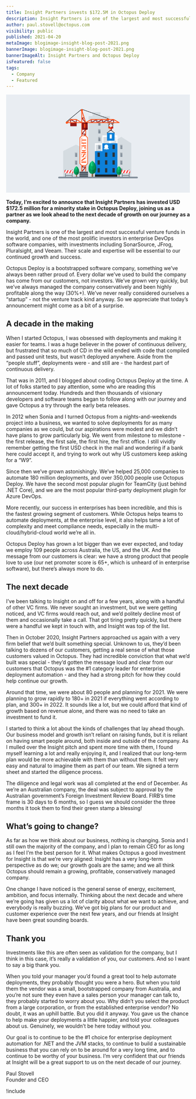 ```yaml
---
title: Insight Partners invests $172.5M in Octopus Deploy
description: Insight Partners is one of the largest and most successful venture funds in the world, and they’ve invested USD $172.5m in Octopus Deploy. Find out more.
author: paul.stovell@octopus.com
visibility: public
published: 2021-04-20
metaImage: blogimage-insight-blog-post-2021.png
bannerImage: blogimage-insight-blog-post-2021.png
bannerImageAlt: Insight Partners and Octopus Deploy
isFeatured: false
tags:
  - Company
  - Featured
---
```


![Insight Partners and Octopus Deploy](blogimage-insight-blog-post-2021.png)

**Today, I’m excited to announce that Insight Partners has invested USD $172.5 million for a minority stake in Octopus Deploy, joining us as a partner as we look ahead to the next decade of growth on our journey as a company.**

Insight Partners is one of the largest and most successful venture funds in the world, and one of the most prolific investors in enterprise DevOps software companies, with investments including SonarSource, JFrog, Pluralsight, and Veeam. Their scale and expertise will be essential to our continued growth and success. 

Octopus Deploy is a bootstrapped software company, something we’ve always been rather proud of. Every dollar we’ve used to build the company has come from our customers, not investors. We’ve grown very quickly, but we’ve always managed the company conservatively and been highly profitable along the way (30%+). We’ve never really considered ourselves a “startup” - not the venture track kind anyway. So we appreciate that today’s announcement might come as a bit of a surprise. 

## A decade in the making

When I started Octopus, I was obsessed with deployments and making it easier for teams. I was a huge believer in the power of continuous delivery, but frustrated that so much of CD in the wild ended with code that compiled and passed unit tests, but wasn’t deployed anywhere. Aside from the “people stuff”, deployments were - and still are - the hardest part of continuous delivery. 

That was in 2011, and I blogged about coding Octopus Deploy at the time. A lot of folks started to pay attention, some who are reading this announcement today. Hundreds and then thousands of visionary developers and software teams began to follow along with our journey and gave Octopus a try through the early beta releases. 

In 2012 when Sonia and I turned Octopus from a nights-and-weekends project into a business, we wanted to solve deployments for as many companies as we could, but our aspirations were modest and we didn’t have plans to grow particularly big. We went from milestone to milestone - the first release, the first sale, the first hire, the first office. I still vividly remember getting the first USD check in the mail and wondering if a bank here could accept it, and trying to work out why US customers keep asking for a “W9”. 

Since then we’ve grown astonishingly. We’ve helped 25,000 companies to automate 180 million deployments, and over 350,000 people use Octopus Deploy. We have the second most popular plugin for TeamCity (just behind .NET Core), and we are the most popular third-party deployment plugin for Azure DevOps. 

More recently, our success in enterprises has been incredible, and this is the fastest growing segment of customers. While Octopus helps teams to automate deployments, at the enterprise level, it also helps tame a lot of complexity and meet compliance needs, especially in the multi-cloud/hybrid-cloud world we’re all in. 

Octopus Deploy has grown a lot bigger than we ever expected, and today we employ 109 people across Australia, the US, and the UK. And the message from our customers is clear: we have a strong product that people love to use (our net promoter score is 65+, which is unheard of in enterprise software), but there’s always more to do. 

## The next decade

I’ve been talking to Insight on and off for a few years, along with a handful of other VC firms. We never sought an investment, but we were getting noticed, and VC firms would reach out, and we’d politely decline most of them and occasionally take a call. That got tiring pretty quickly, but there were a handful we kept in touch with, and Insight was top of the list. 

Then in October 2020, Insight Partners approached us again with a very firm belief that we’d built something special. Unknown to us, they’d been talking to dozens of our customers, getting a real sense of what those customers valued in Octopus. They had incredible conviction that what we’d built was special - they’d gotten the message loud and clear from our customers that Octopus was the #1 category leader for enterprise deployment automation - and they had a strong pitch for how they could help continue our growth. 

Around that time, we were about 80 people and planning for 2021. We were planning to grow rapidly to 180+ in 2021 if everything went according to plan, and 300+ in 2022. It sounds like a lot, but we could afford that kind of growth based on revenue alone, and there was no need to take an investment to fund it. 

I started to think a lot about the kinds of challenges that lay ahead though. Our business model and growth isn’t reliant on raising funds, but it is reliant on having smart people around, both inside and outside of the company. As I mulled over the Insight pitch and spent more time with them, I found myself learning a lot and really enjoying it, and I realized that our long-term plan would be more achievable with them than without them. It felt very easy and natural to imagine them as part of our team. We signed a term sheet and started the diligence process. 

The diligence and legal work was all completed at the end of December. As we’re an Australian company, the deal was subject to approval by the Australian government’s Foreign Investment Review Board. FIRB’s time frame is 30 days to 6 months, so I guess we should consider the three months it took them to find their green stamp a blessing! 

## What’s going to change?

As far as how we think about our business, nothing is changing. Sonia and I still own the majority of the company, and I plan to remain CEO for as long as I feel I’m the best person for it. What makes Octopus a good investment for Insight is that we’re very aligned: Insight has a very long-term perspective as do we; our growth goals are the same; and we all think Octopus should remain a growing, profitable, conservatively managed company. 

One change I have noticed is the general sense of energy, excitement, ambition, and focus internally. Thinking about the next decade and where we’re going has given us a lot of clarity about what we want to achieve, and everybody is really buzzing. We’ve got big plans for our product and customer experience over the next few years, and our friends at Insight have been great sounding boards. 

## Thank you 

Investments like this are often seen as validation for the company, but I think in this case, it’s really a validation of you, our customers. And so I want to say a big thank you. 

When you told your manager you’d found a great tool to help automate deployments, they probably thought you were a hero. But when you told them the vendor was a small, bootstrapped company from Australia, and you’re not sure they even have a sales person your manager can talk to, they probably started to worry about you. Why didn’t you select the product from a large corporation, or from the established enterprise vendor? No doubt, it was an uphill battle. But you did it anyway. You gave us the chance to help make your deployments a little happier, and told your colleagues about us. Genuinely, we wouldn’t be here today without you. 

Our goal is to continue to be the #1 choice for enterprise deployment automation for .NET and the JVM stacks, to continue to build a sustainable business that you can rely on to be around for a very long time, and to continue to be worthy of your business. I’m very confident that our friends at Insight will be a great support to us on the next decade of our journey. 

Paul Stovell  
Founder and CEO

!include <related-content>
